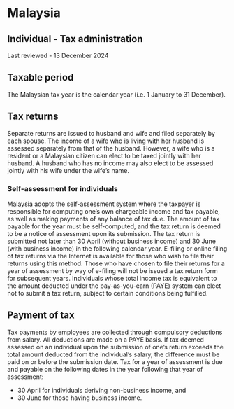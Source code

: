 # Malaysia
## Individual - Tax administration
Last reviewed - 13 December 2024
## Taxable period
The Malaysian tax year is the calendar year (i.e. 1 January to 31 December).
## Tax returns
Separate returns are issued to husband and wife and filed separately by each spouse. The income of a wife who is living with her husband is assessed separately from that of the husband. However, a wife who is a resident or a Malaysian citizen can elect to be taxed jointly with her husband. A husband who has no income may also elect to be assessed jointly with his wife under the wife’s name.
### Self-assessment for individuals
Malaysia adopts the self-assessment system where the taxpayer is responsible for computing one’s own chargeable income and tax payable, as well as making payments of any balance of tax due. The amount of tax payable for the year must be self-computed, and the tax return is deemed to be a notice of assessment upon its submission. The tax return is submitted not later than 30 April (without business income) and 30 June (with business income) in the following calendar year. E-filing or online filing of tax returns via the Internet is available for those who wish to file their returns using this method. Those who have chosen to file their returns for a year of assessment by way of e-filing will not be issued a tax return form for subsequent years.
Individuals whose total income tax is equivalent to the amount deducted under the pay-as-you-earn (PAYE) system can elect not to submit a tax return, subject to certain conditions being fulfilled.
## Payment of tax
Tax payments by employees are collected through compulsory deductions from salary. All deductions are made on a PAYE basis. If tax deemed assessed on an individual upon the submission of one’s return exceeds the total amount deducted from the individual’s salary, the difference must be paid on or before the submission date. Tax for a year of assessment is due and payable on the following dates in the year following that year of assessment:
  * 30 April for individuals deriving non-business income, and
  * 30 June for those having business income.



